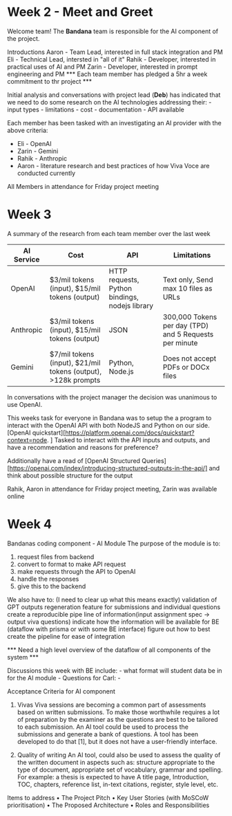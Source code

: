 # Week 2 - Meet and Greet
Welcome team!
The **Bandana** team is responsible for the AI component of the project.

Introductions
Aaron - Team Lead, interested in full stack integration and PM
Eli   - Technical Lead, intersted in "all of it"
Rahik - Developer, interested in practical uses of AI and PM
Zarin - Developer, interested in prompt engineering and PM
*** Each team member has pledged a 5hr a week commitment to thr project ***

Initial analysis and conversations with project lead (**Deb**) has indicated that we need to do some research on the AI technologies addressing their:
    - input types
    - limitations
    - cost
    - documentation
    - API available

Each member has been tasked with an investigating an AI provider with the above criteria:
- Eli - OpenAI
- Zarin - Gemini 
- Rahik - Anthropic
- Aaron - literature research and best practices of how Viva Voce are conducted currently

All Members in attendance for Friday project meeting

# Week 3
A summary of the research from each team member over the last week

| AI Service   | Cost | API  | Limitations |  
|--------|-----|---------------| ---------- |
| OpenAI  | $3/mil tokens (input),  $15/mil tokens (output) | HTTP requests, Python bindings, nodejs library | Text only, Send max 10 files as URLs |
| Anthropic | $3/mil tokens (input), $15/mil tokens (output) | JSON | 300,000 Tokens per day (TPD) and 5 Requests per minute |
| Gemini | $7/mil tokens (input), $21/mil tokens (output), >128k prompts |  Python, Node.js | Does not accept PDFs or DOCx files |

In conversations with the project manager the decision was unanimous to use OpenAI.

This weeks task for everyone in Bandana was to setup the a program to interact with the OpenAI API with both NodeJS and Python on our side.
[OpenAI quickstart][https://platform.openai.com/docs/quickstart?context=node. ]
Tasked to interact with the API inputs and outputs, and have a recommendation and reasons for preference?

Additionally have a read of [OpenAI Structured Queries][https://openai.com/index/introducing-structured-outputs-in-the-api/] and think about possible structure for the output

Rahik, Aaron in attendance for Friday project meeting, Zarin was available online

# Week 4
Bandanas coding component  - AI Module
The purpose of the module is to:
1) request files from backend
2) convert to format to make API request
3) make requests through the API to OpenAI
4) handle the responses 
5) give this to the backend

We also have to: (I need to clear up what this means exactly)
validation of GPT outputs
regeneration feature for submissions and individual questions
create a reproducible pipe line of information(input assignment spec -> output viva questions)
indicate how the information will be available for BE (dataflow with prisma or with some BE interface)
figure out how to best create the pipeline for ease of integration

*** Need a high level overview of the dataflow of all components of the system ***

Discussions this week with BE include:
    - what format will student data be in for the AI module
    - 
Questions for Carl:
    - 

Acceptance Criteria for AI component
1. Vivas
Viva sessions are becoming a common part of assessments based on written submissions. To make those worthwhile requires a lot of preparation by the examiner as the questions are best to be tailored to each submission. An AI tool could be used to process the submissions and generate a bank of questions. A tool has been developed to do that [1], but it does not have a user-friendly interface.

2. Quality of writing
An AI tool, could also be used to assess the quality of the written document in aspects such as: structure appropriate to the type of document, appropriate set of vocabulary, grammar and spelling. For example: a thesis is expected to have A title page, Introduction, TOC, chapters, reference list, in-text citations, register, style level, etc.

Items to address
• The Project Pitch
• Key User Stories (with MoSCoW prioritisation)
• The Proposed Architecture
• Roles and Responsibilities

